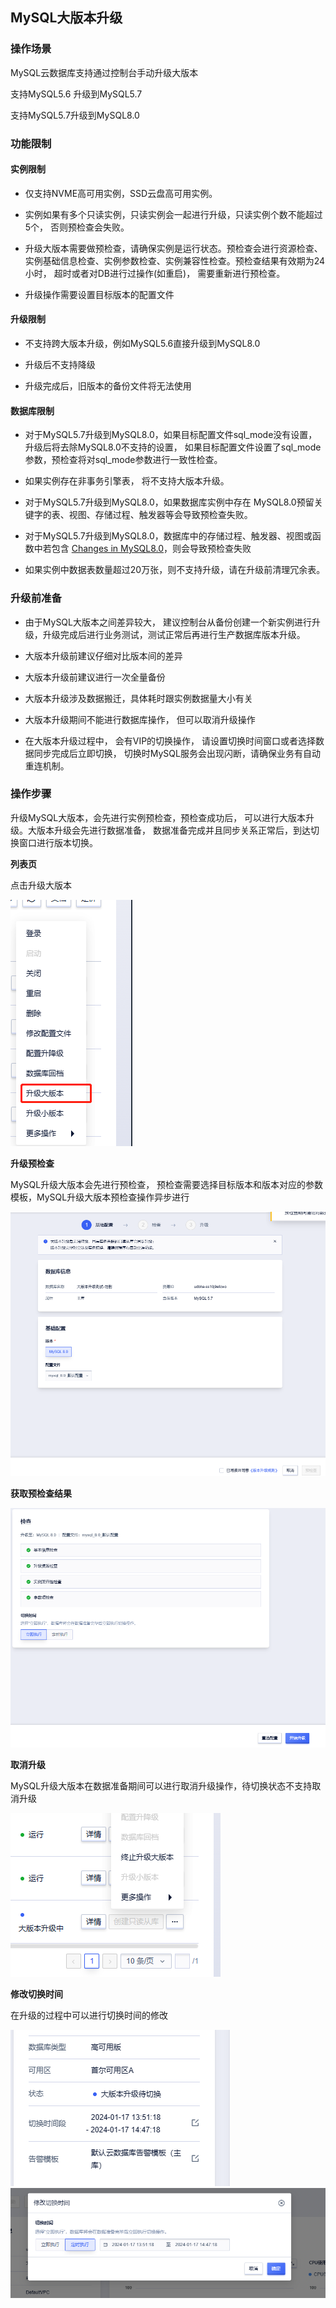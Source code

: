 ## MySQL大版本升级

### 操作场景

MySQL云数据库支持通过控制台手动升级大版本

支持MySQL5.6 升级到MySQL5.7

支持MySQL5.7升级到MySQL8.0

### 功能限制

#### 实例限制

* 仅支持NVME高可用实例，SSD云盘高可用实例。

* 实例如果有多个只读实例，只读实例会一起进行升级，只读实例个数不能超过5个， 否则预检查会失败。

* 升级大版本需要做预检查，请确保实例是运行状态。预检查会进行资源检查、实例基础信息检查、实例参数检查、实例兼容性检查。预检查结果有效期为24小时， 超时或者对DB进行过操作(如重启)， 需要重新进行预检查。

* 升级操作需要设置目标版本的配置文件 

#### 升级限制

* 不支持跨大版本升级，例如MySQL5.6直接升级到MySQL8.0

* 升级后不支持降级

* 升级完成后，旧版本的备份文件将无法使用

#### 数据库限制

* 对于MySQL5.7升级到MySQL8.0，如果目标配置文件sql_mode没有设置， 升级后将去除MySQL8.0不支持的设置， 如果目标配置文件设置了sql_mode参数，预检查将对sql_mode参数进行一致性检查。

* 如果实例存在非事务引擎表， 将不支持大版本升级。

* 对于MySQL5.7升级到MySQL8.0，如果数据库实例中存在 MySQL8.0预留关键字的表、视图、存储过程、触发器等会导致预检查失败。

* 对于MySQL5.7升级到MySQL8.0，数据库中的存储过程、触发器、视图或函数中若包含 [Changes in MySQL8.0](https://dev.mysql.com/doc/refman/8.0/en/upgrading-from-previous-series.html)，则会导致预检查失败

* 如果实例中数据表数量超过20万张，则不支持升级，请在升级前清理冗余表。

### 升级前准备

* 由于MySQL大版本之间差异较大， 建议控制台从备份创建一个新实例进行升级，升级完成后进行业务测试，测试正常后再进行生产数据库版本升级。

* 大版本升级前建议仔细对比版本间的差异

* 大版本升级前建议进行一次全量备份

* 大版本升级涉及数据搬迁，具体耗时跟实例数据量大小有关

* 大版本升级期间不能进行数据库操作， 但可以取消升级操作

* 在大版本升级过程中， 会有VIP的切换操作， 请设置切换时间窗口或者选择数据同步完成后立即切换， 切换时MySQL服务会出现闪断，请确保业务有自动重连机制。

### 操作步骤

升级MySQL大版本，会先进行实例预检查，预检查成功后， 可以进行大版本升级。大版本升级会先进行数据准备， 数据准备完成并且同步关系正常后，到达切换窗口进行版本切换。

**列表页**

点击升级大版本

![image](/images/upgrade_major_version_list_table.png)

**升级预检查**

MySQL升级大版本会先进行预检查， 预检查需要选择目标版本和版本对应的参数模板，MySQL升级大版本预检查操作异步进行

![image](/images/upgrade_major_version_precheck.png)

**获取预检查结果**

![image](/images/upgrade_major_version_precheck_result.png)

**取消升级**

MySQL升级大版本在数据准备期间可以进行取消升级操作，待切换状态不支持取消升级

![image](/images/upgrade_major_version_stop.png)

**修改切换时间**

在升级的过程中可以进行切换时间的修改

![image](/images/upgrade_major_version_change_time_1.png)
![image](/images/upgrade_major_version_change_time_2.png)
